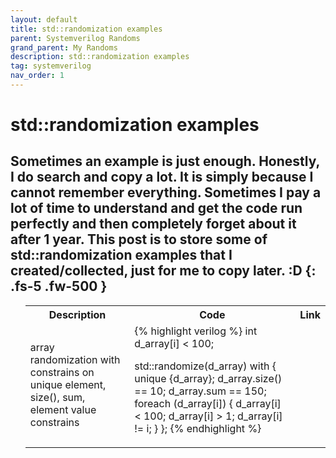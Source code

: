 ```yaml
---
layout: default
title: std::randomization examples
parent: Systemverilog Randoms
grand_parent: My Randoms
description: std::randomization examples
tag: systemverilog
nav_order: 1
---
```

# std::randomization examples
Sometimes an example is just enough.
Honestly, I do search and copy a lot. It is simply because I cannot remember everything.
Sometimes I pay a lot of time to understand and get the code run perfectly and then completely forget about it after 1 year.
This post is to store some of std::randomization examples that I created/collected, just for me to copy later. :D
{: .fs-5 .fw-500 }
---

<div> <ul> <table>
   <tr>
      <th> Description </th>
      <th> Code </th>
      <th> Link </th>
   </tr>
   <tr>
      <td> array randomization with constrains on unique element, size(), sum, element value constrains </td>
      <td>
      <div class="code">
      {% highlight verilog %}
  int d_array[i] < 100;

  std::randomize(d_array) with {                                
    unique {d_array};
    d_array.size() == 10;
    d_array.sum    == 150;
    foreach (d_array[i]) {
      d_array[i] < 100;
      d_array[i] > 1;
      d_array[i] != i;
    } };
      {% endhighlight %}
      </div>
      </td>
      <td>
      <a href="https://www.edaplayground.com/x/5nYm" title="std::randomization example for array">
      <svg width="25" height="25" viewBox="0 -0.1 2 2" class="customsvg"> <use xlink:href="#svg-edaplay"></use></svg></a>
      </td>
   </tr>
</table></ul></div>



